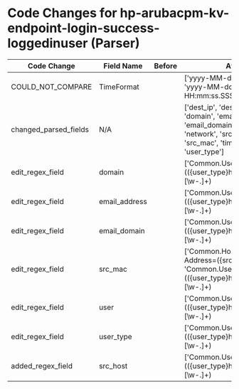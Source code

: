 # Code Changes for hp-arubacpm-kv-endpoint-login-success-loggedinuser (Parser)

| Code Change | Field Name | Before | After |
|-------------|------------|--------|-------|
| COULD_NOT_COMPARE | TimeFormat |  | ['yyyy-MM-dd HH:mm:ssZ', 'yyyy-MM-dd HH:mm:ss.SSSZ'] |
| changed_parsed_fields | N/A |  | ['dest_ip', 'dest_port', 'domain', 'email_address', 'email_domain', 'host', 'network', 'src_host', 'src_mac', 'time', 'user', 'user_type'] |
| edit_regex_field | domain |  | ['Common\.Username=(({user_type}host)\/({src_host}[\w\-.]+)|([\d]{14})|({email_address}([A-Za-z0-9]+[!#$%&\'+\/=?^_`~.\-])*[A-Za-z0-9]+@({email_domain}[^\]\s"\\,;\|]+\.[^\]\s"\\,;\|]+))|({src_mac}([a-fA-F\d]{2}[\-:]?){5}[a-fA-F\d]{2})|({user}[\w\.\-\!\#\^\~]{1,40}\$?)@({domain}[^=]+)|(({=domain}[^\\\s]+)\\+)?({=user}[\w\.\-\!\#\^\~]{1,40}\$?)),'] |
| edit_regex_field | email_address |  | ['Common\.Username=(({user_type}host)\/({src_host}[\w\-.]+)|([\d]{14})|({email_address}([A-Za-z0-9]+[!#$%&\'+\/=?^_`~.\-])*[A-Za-z0-9]+@({email_domain}[^\]\s"\\,;\|]+\.[^\]\s"\\,;\|]+))|({src_mac}([a-fA-F\d]{2}[\-:]?){5}[a-fA-F\d]{2})|({user}[\w\.\-\!\#\^\~]{1,40}\$?)@({domain}[^=]+)|(({=domain}[^\\\s]+)\\+)?({=user}[\w\.\-\!\#\^\~]{1,40}\$?)),'] |
| edit_regex_field | email_domain |  | ['Common\.Username=(({user_type}host)\/({src_host}[\w\-.]+)|([\d]{14})|({email_address}([A-Za-z0-9]+[!#$%&\'+\/=?^_`~.\-])*[A-Za-z0-9]+@({email_domain}[^\]\s"\\,;\|]+\.[^\]\s"\\,;\|]+))|({src_mac}([a-fA-F\d]{2}[\-:]?){5}[a-fA-F\d]{2})|({user}[\w\.\-\!\#\^\~]{1,40}\$?)@({domain}[^=]+)|(({=domain}[^\\\s]+)\\+)?({=user}[\w\.\-\!\#\^\~]{1,40}\$?)),'] |
| edit_regex_field | src_mac |  | ['Common\.Host-MAC-Address=({src_mac}\w+)', 'Common\.Username=(({user_type}host)\/({src_host}[\w\-.]+)|([\d]{14})|({email_address}([A-Za-z0-9]+[!#$%&\'+\/=?^_`~.\-])*[A-Za-z0-9]+@({email_domain}[^\]\s"\\,;\|]+\.[^\]\s"\\,;\|]+))|({src_mac}([a-fA-F\d]{2}[\-:]?){5}[a-fA-F\d]{2})|({user}[\w\.\-\!\#\^\~]{1,40}\$?)@({domain}[^=]+)|(({=domain}[^\\\s]+)\\+)?({=user}[\w\.\-\!\#\^\~]{1,40}\$?)),'] |
| edit_regex_field | user |  | ['Common\.Username=(({user_type}host)\/({src_host}[\w\-.]+)|([\d]{14})|({email_address}([A-Za-z0-9]+[!#$%&\'+\/=?^_`~.\-])*[A-Za-z0-9]+@({email_domain}[^\]\s"\\,;\|]+\.[^\]\s"\\,;\|]+))|({src_mac}([a-fA-F\d]{2}[\-:]?){5}[a-fA-F\d]{2})|({user}[\w\.\-\!\#\^\~]{1,40}\$?)@({domain}[^=]+)|(({=domain}[^\\\s]+)\\+)?({=user}[\w\.\-\!\#\^\~]{1,40}\$?)),'] |
| edit_regex_field | user_type |  | ['Common\.Username=(({user_type}host)\/({src_host}[\w\-.]+)|([\d]{14})|({email_address}([A-Za-z0-9]+[!#$%&\'+\/=?^_`~.\-])*[A-Za-z0-9]+@({email_domain}[^\]\s"\\,;\|]+\.[^\]\s"\\,;\|]+))|({src_mac}([a-fA-F\d]{2}[\-:]?){5}[a-fA-F\d]{2})|({user}[\w\.\-\!\#\^\~]{1,40}\$?)@({domain}[^=]+)|(({=domain}[^\\\s]+)\\+)?({=user}[\w\.\-\!\#\^\~]{1,40}\$?)),'] |
| added_regex_field | src_host |  | ['Common\.Username=(({user_type}host)\/({src_host}[\w\-.]+)|([\d]{14})|({email_address}([A-Za-z0-9]+[!#$%&\'+\/=?^_`~.\-])*[A-Za-z0-9]+@({email_domain}[^\]\s"\\,;\|]+\.[^\]\s"\\,;\|]+))|({src_mac}([a-fA-F\d]{2}[\-:]?){5}[a-fA-F\d]{2})|({user}[\w\.\-\!\#\^\~]{1,40}\$?)@({domain}[^=]+)|(({=domain}[^\\\s]+)\\+)?({=user}[\w\.\-\!\#\^\~]{1,40}\$?)),'] |